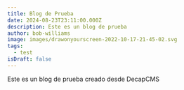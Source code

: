 ```yaml
---
title: Blog de Prueba
date: 2024-08-23T23:11:00.000Z
description: Este es un blog de prueba
author: bob-williams
image: images/drawonyourscreen-2022-10-17-21-45-02.svg
tags:
  - test
isDraft: false
---
```

Este es un blog de prueba creado desde DecapCMS
